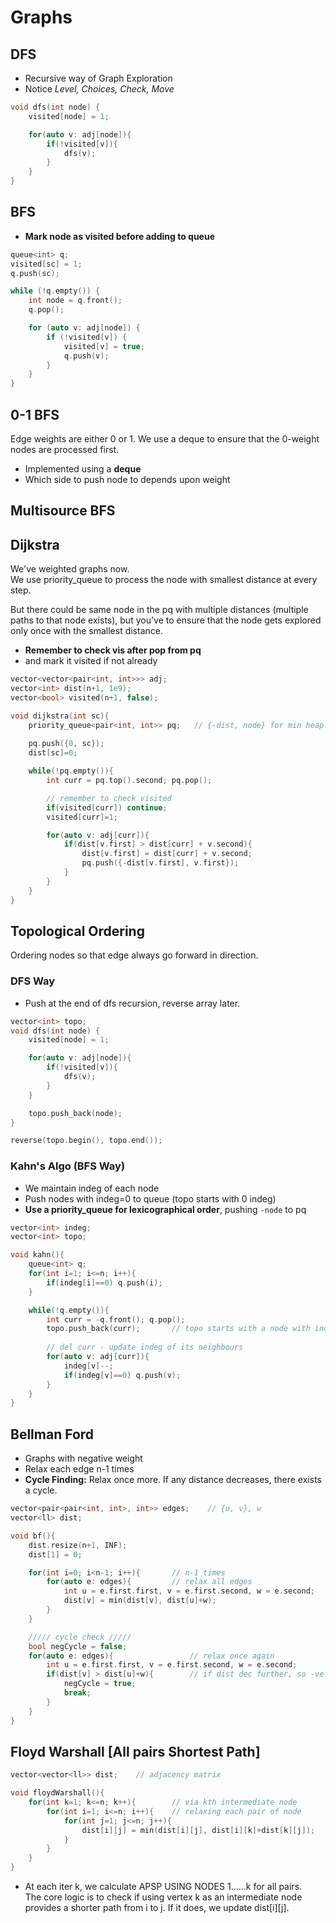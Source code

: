 <!-- TODO:
Add Multisource BFS
Add 1/2 imp Qs link for revision
Add DFS applicatiobs?
 -->

# Graphs

## DFS

- Recursive way of Graph Exploration
- Notice *Level, Choices, Check, Move*

``` cpp
void dfs(int node) {
    visited[node] = 1;

    for(auto v: adj[node]){
        if(!visited[v]){
            dfs(v);
        }
    }
} 
```

## BFS

- **Mark node as visited before adding to queue**

``` cpp
queue<int> q;
visited[sc] = 1;
q.push(sc);

while (!q.empty()) {
    int node = q.front();
    q.pop();

    for (auto v: adj[node]) {
        if (!visited[v]) {
            visited[v] = true;
            q.push(v);
        }
    }
}
```

## 0-1 BFS
Edge weights are either 0 or 1. We use a deque to ensure that the 0-weight nodes are processed first.

- Implemented using a **deque** 
- Which side to push node to depends upon weight

## Multisource BFS

## Dijkstra
We've weighted graphs now. \
We use priority_queue to process the node with smallest distance at every step. 

But there could be same node in the pq with multiple distances (multiple paths to that node exists), but you've to ensure that the node gets explored only once with the smallest distance.

- **Remember to check vis after pop from pq**
- and mark it visited if not already

``` cpp
vector<vector<pair<int, int>>> adj;
vector<int> dist(n+1, 1e9);
vector<bool> visited(n+1, false);

void dijkstra(int sc){
    priority_queue<pair<int, int>> pq;   // {-dist, node} for min heap
    
    pq.push({0, sc});
    dist[sc]=0;

    while(!pq.empty()){
        int curr = pq.top().second; pq.pop();

        // remember to check visited
        if(visited[curr]) continue;
        visited[curr]=1;

        for(auto v: adj[curr]){
            if(dist[v.first] > dist[curr] + v.second){
                dist[v.first] = dist[curr] + v.second;
                pq.push({-dist[v.first], v.first});
            }
        }
    }
}
```

## Topological Ordering

Ordering nodes so that edge always go forward in direction.

### DFS Way
- Push at the end of dfs recursion, reverse array later.

``` cpp
vector<int> topo;
void dfs(int node) {
    visited[node] = 1;

    for(auto v: adj[node]){
        if(!visited[v]){
            dfs(v);
        }
    }

    topo.push_back(node);
} 

reverse(topo.begin(), topo.end());
```

### Kahn's Algo (BFS Way)

- We maintain indeg of each node
- Push nodes with indeg=0 to queue (topo starts with 0 indeg)
- **Use a priority_queue for lexicographical order**, pushing `-node` to pq

```cpp
vector<int> indeg;
vector<int> topo;

void kahn(){
    queue<int> q;
    for(int i=1; i<=n; i++){
        if(indeg[i]==0) q.push(i);
    }

    while(!q.empty()){
        int curr = -q.front(); q.pop();
        topo.push_back(curr);       // topo starts with a node with indeg=0
        
        // del curr - update indeg of its neighbours
        for(auto v: adj[curr]){
            indeg[v]--;
            if(indeg[v]==0) q.push(v);
        }
    }
}
```

## Bellman Ford

- Graphs with negative weight
- Relax each edge n-1 times
- **Cycle Finding:** Relax once more. If any distance decreases, there exists a cycle.

``` cpp
vector<pair<pair<int, int>, int>> edges;    // {u, v}, w
vector<ll> dist;

void bf(){
    dist.resize(n+1, INF);
    dist[1] = 0;

    for(int i=0; i<n-1; i++){       // n-1 times
        for(auto e: edges){         // relax all edges
            int u = e.first.first, v = e.first.second, w = e.second;
            dist[v] = min(dist[v], dist[u]+w);
        }
    }

    ///// cycle check /////
    bool negCycle = false;
    for(auto e: edges){                 // relax once again
        int u = e.first.first, v = e.first.second, w = e.second;
        if(dist[v] > dist[u]+w){        // if dist dec further, so -ve cycle
            negCycle = true;
            break;
        }
    }
}
```

## Floyd Warshall [All pairs Shortest Path]

``` cpp
vector<vector<ll>> dist;    // adjacency matrix

void floydWarshall(){
    for(int k=1; k<=n; k++){        // via kth intermediate node
        for(int i=1; i<=n; i++){    // relaxing each pair of node
            for(int j=1; j<=n; j++){
                dist[i][j] = min(dist[i][j], dist[i][k]+dist[k][j]);
            }
        }
    }
}
```



- At each iter k, we calculate APSP USING NODES 1......k for all pairs. \
The core logic is to check if using vertex k as an intermediate node provides a shorter path from i to j. If it does, we update dist[i][j]. 
